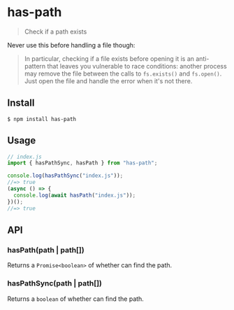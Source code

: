 # has-path

> Check if a path exists

Never use this before handling a file though:

> In particular, checking if a file exists before opening it is an anti-pattern that leaves you vulnerable to race conditions: another process may remove the file between the calls to `fs.exists()` and `fs.open()`. Just open the file and handle the error when it's not there.

## Install

```
$ npm install has-path
```

## Usage

```js
// index.js
import { hasPathSync, hasPath } from "has-path";

console.log(hasPathSync("index.js"));
//=> true
(async () => {
  console.log(await hasPath("index.js"));
})();
//=> true
```

## API

### hasPath(path | path[])

Returns a `Promise<boolean>` of whether can find the path.

### hasPathSync(path | path[])

Returns a `boolean` of whether can find the path.
